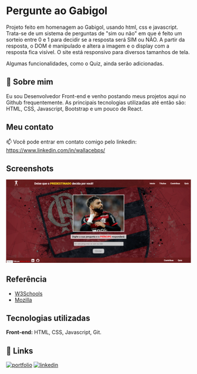 
# Pergunte ao Gabigol

Projeto feito em homenagem ao Gabigol, usando html, css e javascript. Trata-se de um sistema de perguntas de "sim ou não" em que é feito um sorteio entre 0 e 1 para decidir se a resposta será SIM ou NÃO. A partir da resposta, o DOM é manipulado e altera a imagem e o display com a resposta fica visível. O site está responsivo para diversos tamanhos de tela.

Algumas funcionalidades, como o Quiz, ainda serão adicionadas.


## 🚀 Sobre mim
Eu sou Desenvolvedor Front-end e venho postando meus projetos aqui no Github frequentemente. As principais tecnologias utilizadas até então são: HTML, CSS, Javascript, Bootstrap e um pouco de React.


## Meu contato

📫 Você pode entrar em contato comigo pelo linkedin: https://www.linkedin.com/in/wallacebps/


## Screenshots

![Screenshot](./img/screenshot.png)


## Referência

 - [W3Schools](https://getbootstrap.com/)
 - [Mozilla](https://developer.mozilla.org/)

 


## Tecnologias utilizadas

**Front-end:** HTML, CSS, Javascript, Git.




## 🔗 Links
[![portfolio](https://img.shields.io/badge/my_portfolio-000?style=for-the-badge&logo=ko-fi&logoColor=white)](https://github.com/wallacebps)
[![linkedin](https://img.shields.io/badge/linkedin-0A66C2?style=for-the-badge&logo=linkedin&logoColor=white)](https://www.linkedin.com/in/wallacebps/)


